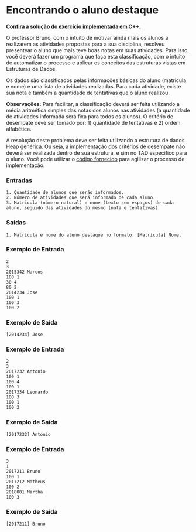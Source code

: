 # Encontrando o aluno destaque

**[Confira a solução do exercício implementada em C++.](02.cpp)**

O professor Bruno, com o intuito de motivar ainda mais os alunos a realizarem as atividades propostas para a sua disciplina, resolveu presentear o aluno que mais teve boas notas em suas atividades. Para isso, você deverá fazer um programa que faça esta classificação, com o intuito de automatizar o processo e aplicar os conceitos das estruturas vistas em Estruturas de Dados.

Os dados são classificados pelas informações básicas do aluno (matricula e nome) e uma lista de atividades realizadas. Para cada atividade, existe sua nota e também a quantidade de tentativas que o aluno realizou.

**Observações:** Para facilitar, a classificação deverá ser feita utilizando a média aritmética simples das notas dos alunos nas atividades (a quantidade de atividades informada será fixa para todos os alunos). O critério de desempate deve ser tomado por: 1) quantidade de tentativas e 2) ordem alfabética.

A resolução deste problema deve ser feita utilizando a estrutura de dados Heap genérica. Ou seja, a implementação dos critérios de desempate não deverá ser realizada dentro de sua estrutura, e sim no TAD especifico para o aluno. Você pode utilizar o [código fornecido](codigoBase.cpp) para agilizar o processo de implementação.

### Entradas

```
1. Quantidade de alunos que serão informados.
2. Número de atividades que será informado de cada aluno.
3. Matricula (número natural) e nome (texto sem espaços) de cada aluno, seguido das atividades do mesmo (nota e tentativas)
```

### Saídas

```
1. Matrícula e nome do aluno destaque no formato: [Matricula] Nome.
```

### Exemplo de Entrada

```
2
3
2015342 Marcos
100 1
30 4
80 2
2014234 Jose
100 1
100 3
100 2
```

### Exemplo de Saída

```
[2014234] Jose
```

### Exemplo de Entrada

```
2
3
2017232 Antonio
100 1
100 4
100 1
2017334 Leonardo
100 3
100 1
100 2
```

### Exemplo de Saída

```
[2017232] Antonio
```

### Exemplo de Entrada

```
3
1
2017211 Bruno
100 1
2017212 Matheus
100 2
2018001 Martha
100 3
```

### Exemplo de Saída

```
[2017211] Bruno
```

